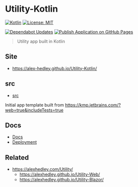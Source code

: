 # Utility-Kotlin

<!-- [![Java](https://img.shields.io/badge/java-%23ED8B00.svg?style=for-the-badge&logo=OpenJDK&logoColor=white)](https://www.java.com/en/) -->
[![Kotlin](https://img.shields.io/badge/Kotlin-7F52FF?style=for-the-badge&logo=kotlin&logoColor=white)](https://kotlinlang.org)
[![License: MIT](https://img.shields.io/badge/License-MIT-lightgrey.svg?style=for-the-badge)](https://opensource.org/licenses/MIT)

[![Dependabot Updates](https://github.com/alex-hedley/Utility-Kotlin/actions/workflows/dependabot/dependabot-updates/badge.svg)](https://github.com/alex-hedley/Utility-Kotlin/actions/workflows/dependabot/dependabot-updates)
[![Publish Application on GitHub Pages](https://github.com/alex-hedley/Utility-Kotlin/actions/workflows/ci.yml/badge.svg)](https://github.com/alex-hedley/Utility-Kotlin/actions/workflows/ci.yml)

> Utility app built in Kotlin

## Site

- https://alex-hedley.github.io/Utility-Kotlin/

## src

- [src](src/README.md)

Initial app template built from https://kmp.jetbrains.com/?web=true&includeTests=true

## Docs

- [Docs](docs/README.md)
- [Deployment](docs/DEPLOYMENT.md)

## Related

- https://alexhedley.com/Utility/
  - https://alexhedley.github.io/Utility-Web/
  - https://alexhedley.github.io/Utility-Blazor/
